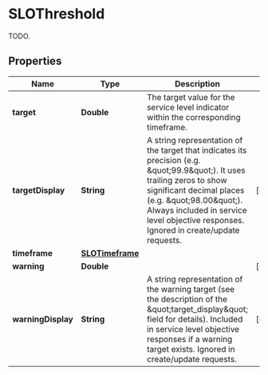 

# SLOThreshold

TODO.
## Properties

Name | Type | Description | Notes
------------ | ------------- | ------------- | -------------
**target** | **Double** | The target value for the service level indicator within the corresponding timeframe. | 
**targetDisplay** | **String** | A string representation of the target that indicates its precision (e.g. \&quot;99.9\&quot;). It uses trailing zeros to show significant decimal places (e.g. \&quot;98.00\&quot;).  Always included in service level objective responses. Ignored in create/update requests. |  [optional]
**timeframe** | [**SLOTimeframe**](SLOTimeframe.md) |  | 
**warning** | **Double** |  |  [optional]
**warningDisplay** | **String** | A string representation of the warning target (see the description of the \&quot;target_display\&quot; field for details).  Included in service level objective responses if a warning target exists. Ignored in create/update requests. |  [optional]



